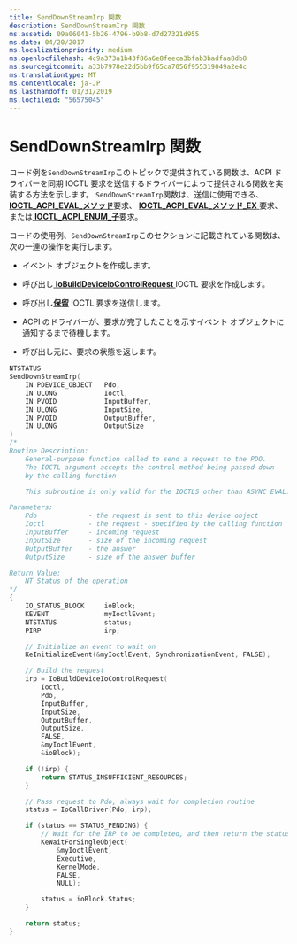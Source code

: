 ```yaml
---
title: SendDownStreamIrp 関数
description: SendDownStreamIrp 関数
ms.assetid: 09a06041-5b26-4796-b9b8-d7d27321d955
ms.date: 04/20/2017
ms.localizationpriority: medium
ms.openlocfilehash: 4c9a373a1b43f86a6e8feeca3bfab3badfaa8db8
ms.sourcegitcommit: a33b7978e22d5bb9f65ca7056f955319049a2e4c
ms.translationtype: MT
ms.contentlocale: ja-JP
ms.lasthandoff: 01/31/2019
ms.locfileid: "56575045"
---
```

# <a name="senddownstreamirp-function"></a>SendDownStreamIrp 関数


コード例を`SendDownStreamIrp`このトピックで提供されている関数は、ACPI ドライバーを同期 IOCTL 要求を送信するドライバーによって提供される関数を実装する方法を示します。 `SendDownStreamIrp`関数は、送信に使用できる、 [ **IOCTL\_ACPI\_EVAL\_メソッド**](https://msdn.microsoft.com/library/windows/hardware/ff536148)要求、 [ **IOCTL\_ACPI\_EVAL\_メソッド\_EX** ](https://msdn.microsoft.com/library/windows/hardware/ff536149)要求、または[ **IOCTL\_ACPI\_ENUM\_子**](https://msdn.microsoft.com/library/windows/hardware/ff536147)要求。

コードの使用例、`SendDownStreamIrp`このセクションに記載されている関数は、次の一連の操作を実行します。

-   イベント オブジェクトを作成します。

-   呼び出し[ **IoBuildDeviceIoControlRequest** ](https://msdn.microsoft.com/library/windows/hardware/ff548318) IOCTL 要求を作成します。

-   呼び出し[**保留**](https://msdn.microsoft.com/library/windows/hardware/ff548336) IOCTL 要求を送信します。

-   ACPI のドライバーが、要求が完了したことを示すイベント オブジェクトに通知するまで待機します。

-   呼び出し元に、要求の状態を返します。

```cpp
NTSTATUS
SendDownStreamIrp(
    IN PDEVICE_OBJECT   Pdo,
    IN ULONG            Ioctl,
    IN PVOID            InputBuffer,
    IN ULONG            InputSize,
    IN PVOID            OutputBuffer,
    IN ULONG            OutputSize
)
/*
Routine Description:
    General-purpose function called to send a request to the PDO. 
    The IOCTL argument accepts the control method being passed down
    by the calling function

    This subroutine is only valid for the IOCTLS other than ASYNC EVAL. 

Parameters:
    Pdo             - the request is sent to this device object
    Ioctl           - the request - specified by the calling function
    InputBuffer     - incoming request
    InputSize       - size of the incoming request
    OutputBuffer    - the answer
    OutputSize      - size of the answer buffer

Return Value:
    NT Status of the operation
*/
{
    IO_STATUS_BLOCK     ioBlock;
    KEVENT              myIoctlEvent;
    NTSTATUS            status;
    PIRP                irp;

    // Initialize an event to wait on
    KeInitializeEvent(&myIoctlEvent, SynchronizationEvent, FALSE);

    // Build the request
    irp = IoBuildDeviceIoControlRequest(
        Ioctl, 
        Pdo,
        InputBuffer,
        InputSize,
        OutputBuffer,
        OutputSize,
        FALSE,
        &myIoctlEvent,
        &ioBlock);

    if (!irp) {
        return STATUS_INSUFFICIENT_RESOURCES;
    }

    // Pass request to Pdo, always wait for completion routine
    status = IoCallDriver(Pdo, irp);

    if (status == STATUS_PENDING) {
        // Wait for the IRP to be completed, and then return the status code
        KeWaitForSingleObject(
            &myIoctlEvent,
            Executive,
            KernelMode,
            FALSE,
            NULL);

        status = ioBlock.Status;
    }

    return status;
}
```

 

 




